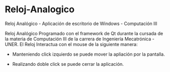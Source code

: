 # Reloj-Analogico
Reloj Analógico - Aplicación de escritorio de Windows - Computación III

Reloj Analógico Programado con el framework de Qt durante la cursada de la materia de Computación III de la carrera de Ingeniería Mecatrónica - UNER. El Reloj Interactua con el mouse de la siguiente manera:

- Manteniendo click izquierdo se puede mover la apliación por la pantalla.
* Realizando doble click se puede cerrar la aplicación.
